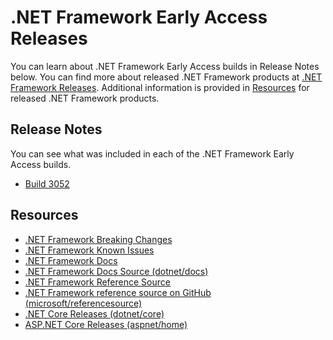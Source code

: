 # .NET Framework Early Access Releases

You can learn about .NET Framework Early Access builds in Release Notes below. You can find more about released .NET Framework products at [.NET Framework Releases](https://github.com/Microsoft/dotnet/blob/master/releases/README.md). Additional information is provided in [Resources](#resources) for released .NET Framework products.

## Release Notes

You can see what was included in each of the .NET Framework Early Access builds. 

- [Build 3052](/build-3052/readme.md)

## Resources

- [.NET Framework Breaking Changes](https://github.com/Microsoft/dotnet/tree/master/Documentation/compatibility/README.md)
- [.NET Framework Known Issues](https://github.com/Microsoft/dotnet/tree/master/Documentation/KnownIssues/README.md)
- [.NET Framework Docs](https://docs.microsoft.com/dotnet) 
- [.NET Framework Docs Source (dotnet/docs)](https://github.com/dotnet/docs)
- [.NET Framework Reference Source](https://referencesource.microsoft.com/)
- [.NET Framework reference source on GitHub (microsoft/referencesource)](https://github.com/microsoft/referencesource)
- [.NET Core Releases (dotnet/core)](https://github.com/dotnet/core/blob/master/release-notes/README.md)
- [ASP.NET Core Releases (aspnet/home)](https://github.com/aspnet/Home/releases)

